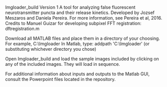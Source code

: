 Imgloader_build Version 1
A tool for analyzing false fluorescent neurotransmitter puncta and their release kinetics. Developed by Jozsef Meszaros and Daniela Pereira.
For more information, see Pereira et al, 2016.
Credits to Manuel Guizar for developing subpixel FFT registration: dftregistration.m 
 

Download all MATLAB files and place them in a directory of your choosing. For example, C:\Imgloader
In Matlab, type: addpath 'C:\Imgloader' 
(or substituting whichever directory you chose)

Open Imgloader_build and load the sample images included by clicking on any of the included images. They will load in sequence.

For additional information about inputs and outputs to the Matlab GUI, consult the Powerpoint files located in the repository.
